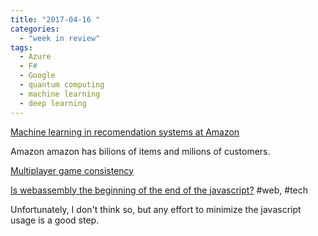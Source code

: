 ```yaml
---
title: "2017-04-16 "
categories:
  - "week in review"
tags:
  - Azure
  - F#
  - Google
  - quantum computing
  - machine learning
  - deep learning
---
```


[Machine learning in recomendation systems at Amazon](https://www.infoq.com/presentations/dsstne-deep-learning)

Amazon amazon has bilions of items and milions of customers.  


[Multiplayer game consistency](http://www.cakesolutions.net/teamblogs/how-does-multiplayer-game-sync-their-state-part-1)

[Is webassembly the beginning of the end of the javascript?](http://www.infoworld.com/article/3176681/web-development/webassembly-is-now-ready-for-browsers-to-use.html) #web, #tech

Unfortunately, I don't think so, but any effort to minimize the javascript usage is a good step.